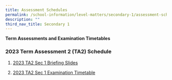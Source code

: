 ```yaml
---
title: Assessment Schedules
permalink: /school-information/level-matters/secondary-1/assessment-schedules/
description: ""
third_nav_title: Secondary 1
---
```

**Term Assessments and Examination Timetables**

### 2023 Term Assessment 2 (TA2) Schedule

1. [2023 TA2 Sec 1 Briefing Slides](/files/Level%20Matters/S1/2023/2023_%20letter%20to%20parents%20ta2%20sec%201.pdf)


2. [2023 TA2 Sec 1 Examination Timetable](/files/Examination%20Timetables/2023%20Exam%20Timetables/TA2/2023%20s1%20ta2%20tt.pdf)
